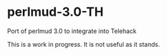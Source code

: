 # perlmud-3.0-TH
Port of perlmud 3.0 to integrate into Telehack

This is a work in progress. It is not useful as it stands.
